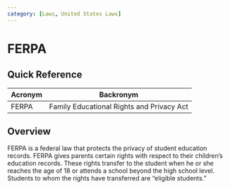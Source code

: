 ```yaml
---
category: [Laws, United States Laws]
---
```


# FERPA

## Quick Reference

| Acronym | Backronym |
| - | - |
| FERPA | Family Educational Rights and Privacy Act |

## Overview

FERPA is a federal law that protects the privacy of student education records. FERPA gives parents certain rights with respect to their children’s education records. These rights transfer to the student when he or she reaches the age of 18 or attends a school beyond the high school level. Students to whom the rights have transferred are “eligible students.”
